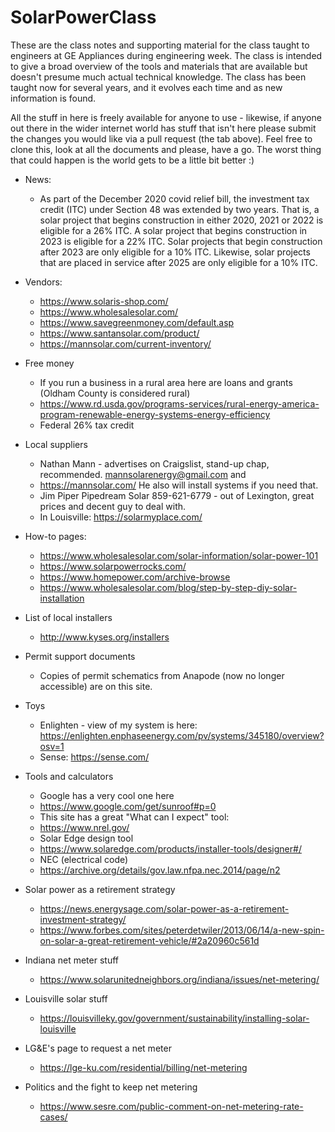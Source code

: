 # SolarPowerClass
These are the class notes and supporting material for the class taught to engineers at GE Appliances during engineering week. The class is intended to give a broad overview of the tools and materials that are available but doesn't presume much actual technical knowledge. The class has been taught now for several years, and it evolves each time and as new information is found.

All the stuff in here is freely available for anyone to use - likewise, if anyone out there in the wider internet world has stuff that isn't here please submit the changes you would like via a pull request (the tab above). Feel free to clone this, look at all the documents and please, have a go. The worst thing that could happen is the world gets to be a little bit better :)

- News:
  - As part of the December 2020 covid relief bill, the investment tax credit (ITC) under Section 48 was extended by two years. That is, a solar project that begins construction in either 2020, 2021 or 2022 is eligible for a 26% ITC. A solar project that begins construction in 2023 is eligible for a 22% ITC. Solar projects that begin construction after 2023 are only eligible for a 10% ITC. Likewise, solar projects that are placed in service after 2025 are only eligible for a 10% ITC.
  
- Vendors:
  - https://www.solaris-shop.com/
  - https://www.wholesalesolar.com/
  - https://www.savegreenmoney.com/default.asp
  - https://www.santansolar.com/product/
  - https://mannsolar.com/current-inventory/
  
- Free money
  - If you run a business in a rural area here are loans and grants (Oldham County is considered rural)
  - https://www.rd.usda.gov/programs-services/rural-energy-america-program-renewable-energy-systems-energy-efficiency
  - Federal 26% tax credit

- Local suppliers
  - Nathan Mann - advertises on Craigslist, stand-up chap, recommended. mannsolarenergy@gmail.com and 
  - https://mannsolar.com/ He also will install systems if you need that.
  - Jim Piper Pipedream Solar 859-621-6779 - out of Lexington, great prices and decent guy to deal with.
  - In Louisville: https://solarmyplace.com/

- How-to pages:
  - https://www.wholesalesolar.com/solar-information/solar-power-101
  - https://www.solarpowerrocks.com/
  - https://www.homepower.com/archive-browse
  - https://www.wholesalesolar.com/blog/step-by-step-diy-solar-installation

- List of local installers
  - http://www.kyses.org/installers
  
- Permit support documents
  - Copies of permit schematics from Anapode (now no longer accessible) are on this site.
  
- Toys
  - Enlighten - view of my system is here:
    https://enlighten.enphaseenergy.com/pv/systems/345180/overview?osv=1
  - Sense:
    https://sense.com/
    
- Tools and calculators
  - Google has a very cool one here
  - https://www.google.com/get/sunroof#p=0
  - This site has a great "What can I expect" tool:
  - https://www.nrel.gov/
  - Solar Edge design tool
  - https://www.solaredge.com/products/installer-tools/designer#/
  - NEC (electrical code)
  - https://archive.org/details/gov.law.nfpa.nec.2014/page/n2

- Solar power as a retirement strategy
  - https://news.energysage.com/solar-power-as-a-retirement-investment-strategy/
  - https://www.forbes.com/sites/peterdetwiler/2013/06/14/a-new-spin-on-solar-a-great-retirement-vehicle/#2a20960c561d

- Indiana net meter stuff
  - https://www.solarunitedneighbors.org/indiana/issues/net-metering/
  
- Louisville solar stuff
  - https://louisvilleky.gov/government/sustainability/installing-solar-louisville
  
- LG&E's page to request a net meter
  - https://lge-ku.com/residential/billing/net-metering

- Politics and the fight to keep net metering
  - https://www.sesre.com/public-comment-on-net-metering-rate-cases/
